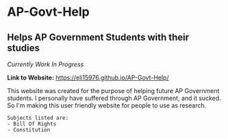 # AP-Govt-Help
## Helps AP Government Students with their studies

*Currently Work In Progress*

**Link to Website:** https://eli15976.github.io/AP-Govt-Help/

This website was created for the purpose of helping future AP Government students. I personally have suffered through AP Government, and it sucked. So I'm making this user friendly website for people to use as research.

```
Subjects listed are:
- Bill Of Rights
- Constitution
```
